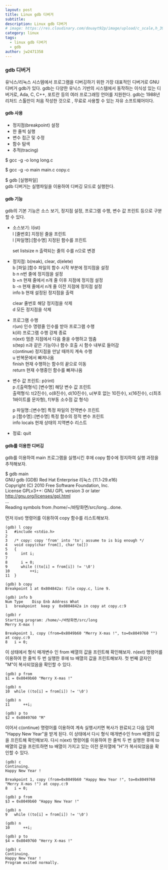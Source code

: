 ```yaml
---
layout: post
title: Linux gdb 디버거
subtitle: 
description: Linux gdb 디버거
# image: https://res.cloudinary.com/douayt92p/image/upload/c_scale,h_399,q_auto,w_700/v1593004373/pixabay/moon-5224745_1920_ufjpll.jpg
category: linux
tags:
  - linux gdb 디버거
  - gdb
author: jw2471358
---
```


### gdb 디버거

유닉스/리눅스 시스템에서 프로그램을 디버깅하기 위한 가장 대표적인 디버거로 GNU 디버거 gdb가 있다. 
gdb는 다양한 유닉스 기반의 시스템에서 동작하는 이식성 있는 디버거로, Ada, C, C++, 포트란 등의 
여러 프로그래밍 언어를 지원한다. gdb는 1988년 리처드 스톨만이 처음 작성한 것으로 , 
무료로 사용할 수 있는 자유 소프트웨어이다.

#### gdb 사용
- 정지점(breakpoint) 설정
- 한 줄씩 실행
- 변수 접근 및 수정
- 함수 탐색
- 추적(tracing)

$ gcc -g -o long long.c 

$ gcc -g -o main main.c copy.c 

$ gdb [실행파일]  
gdb 디버거는 실행파일을 이용하여 디버깅 모드로 실행한다. 

#### gdb 기능
gdb의 기본 기능은 소스 보기, 정지점 설정, 프로그램 수행, 변수 값 프린트 등으로 구분할 수 있다.
- 소스보기: l(ist)  
  l [줄번호]            지정된 줄을 프린트  
  l [파일명]:[함수명]   지정된 함수를 프린트  

  set listsize n       출력되는 줄의 수를 n으로 변경  

- 정지점: b(reak), clear, d(elete)  
  b [파일:]함수         파일의 함수 시작 부분에 정지점을 설정  
  b n                   n번 줄에 정지점을 설정  
  b +n                  현재 줄에서 n개 줄 이후 지점에 정지점 설정  
  b -n                  현재 줄에서 n개 줄 이전 지점에 정지점 설정  
  info b                현재 설정된 정지점을 출력  

  clear 줄번호          해당 정지점을 삭제  
  d                     모든 정지점을 삭제  
  
- 프로그램 수행  
  r(un) 인수            명령줄 인수를 받아 프로그램 수행  
  k(ill)                프로그램 수행 강제 종료  
  n(ext)                멈춘 지점에서 다음 줄을 수행하고 멈춤  
  s(tep)                n과 같은 기능이나 함수 호출 시 함수 내부로 들어감  
  c(ontinue)            정지점을 만날 때까지 계속 수행  
  u                     반복문에서 빠져나옴  
  finish                현재 수행하는 함수의 끝으로 이동  
  return                현재 수행중인 함수를 빠져나옴  

- 변수 값 프린트: p(rint)  
  p /[출력형식] [변수명]    해당 변수 값 프린트  
    출력형식: t(2진수), o(8진수), d(10진수), u(부호 없는 10진수), x(16진수), c(최초 1바이트를 문자형), f(부동 소수점 값 형식)  

  p 파일명::[변수명]        특정 파일의 전역변수 프린트  
  p [함수명]::[변수명]      특정 함수의 정적 변수 프린트  
  info locals               현재 상태의 지역변수 리스트  

- 정료: quit  


#### gdb를 이용한 디버깅 

gdb를 이용하여 main 프로그램을 실행시킨 후에 copy 함수에 정지하여 실행 과정을 추적해보자.

$ gdb main  
GNU gdb (GDB) Red Hat Enterprise 리눅스 (11.1-29.e16)  
Copyright (C) 2010 Free Software Foundation, Inc.  
License GPLv3++: GNU GPL version 3 or later  
<http://gnu.org/licenses/gpl.html>  
...  
Reading symbols from /home/~/바탕화면/src/long...done.  

먼저 l(ist) 명령어를 이용하여 copy 함수를 리스트해보자.

```
(gdb) l copy
1   #include <stdio.h>
2   
3   /* copy: copy 'from' into 'to'; assume to is big enough */
4   void copy(char from[], char to[])
5   {
6      int i;
7
8      i = 0;
9      while ((to[i] = from[i]) != '\0')
10         ++i;
11  }

(gdb) b copy
Breakpoint 1 at 0x804842a: file copy.c, line 9.

(gdb) info b 
Num Type    Disp Enb Address What 
1   breakpoint  keep y  0x0804842a in copy at copy.c:9 

(gdb) r 
Starting program: /home/~/바탕화면/src/long 
Merry X-max !

Breakpoint 1, copy (from=0x8049b60 "Merry X-mas !", to=0x8049760 "") at copy.c:9
8   i = 0;
```

이 상태에서 형식 매개변수
인 from 배열의 값을 프린트해 확인해보자.
n(ext) 명령어를 이용하여 한 줄씩 두 번 실행한 후에 to 배열의 값을 프린트해보자.
첫 번째 글자인 "M"이 복사되었음을 확인할 수 있다.

```
(gdb) p from 
$1 = 0x8049b60 "Merry X-mas !"

(gdb) n 
10  while ((to[i] = from[i]) != '\0')

(gdb) n 
11      ++i;

(gdb) p to 
$2 = 0x8049760 "M" 
```

이어서 c(ontinue) 명령어를 이용하여 계속 실행시키면 복사가 완료되고 다음 입력 "Happy New Year"을 받게 된다. 
이 상태에서 다시 형식 매개변수인 from 배열의 값을 프린트해 확인해보자. 
다시 n(ext) 명령어를 이용하여 한 줄씩 두 번 실행한 후에 to 배열의 값을 프린트하면 
to 배열이 가지고 있는 이전 문자열에 "H"가 복사되었음을 확인할 수 있다.

```
(gdb) c 
Continuing.
Happy New Year !

Breakpoint 1, copy (from=0x8049b60 "Happy New Year !", to=0x8049760 "Merry X-mas !") at copy.c:9 
8   i = 0;

(gdb) p from 
$3 = 0x8049b60 "Happy New Year !"

(gdb) n 
9   while ((to[i] = from[i]) != '\0')

(gdb) n 
10      ++i;

(gdb) p to 
$4 = 0x8049760 "Herry X-mas !" 

(gdb) c 
Continuing.
Happy New Year !
Program exited normally.
```
